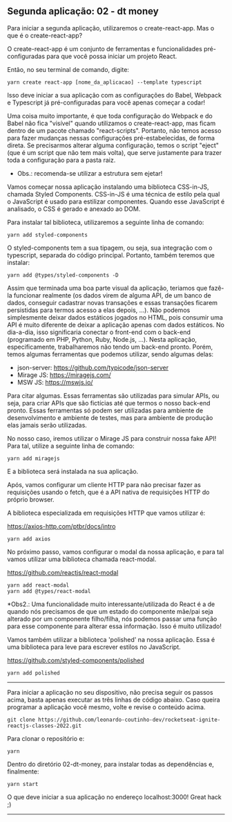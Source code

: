 ## Segunda aplicação: 02 - dt money

Para iniciar a segunda aplicação, utilizaremos o create-react-app. Mas o que é o create-react-app?

O create-react-app é um conjunto de ferramentas e funcionalidades pré-configuradas para que você possa iniciar um projeto React.

Então, no seu terminal de comando, digite:

```
yarn create react-app [nome_da_aplicacao] --template typescript
```

Isso deve iniciar a sua aplicação com as configurações do Babel, Webpack e Typescript já pré-configuradas para você apenas começar a codar!

Uma coisa muito importante, é que toda configuração do Webpack e do Babel não fica "visível" quando utilizamos o create-react-app, mas ficam dentro de um pacote chamado "react-scripts". Portanto, não temos acesso para fazer mudanças nessas configurações pré-estabelecidas, de forma direta. Se precisarmos alterar alguma configuração, temos o script "eject" (que é um script que não tem mais volta), que serve justamente para trazer toda a configuração para a pasta raiz.

* Obs.: recomenda-se utilizar a estrutura sem ejetar!

Vamos começar nossa aplicação instalando uma biblioteca CSS-in-JS, chamada Styled Components. CSS-in-JS é uma técnica de estilo pela qual o JavaScript é usado para estilizar componentes. Quando esse JavaScript é analisado, o CSS é gerado e anexado ao DOM.

Para instalar tal biblioteca, utilizaremos a seguinte linha de comando:

```
yarn add styled-components
```

O styled-components tem a sua tipagem, ou seja, sua integração com o typescript, separada do código principal. Portanto, também teremos que instalar:

```
yarn add @types/styled-components -D
```

Assim que terminada uma boa parte visual da aplicação, teriamos que fazê-la funcionar realmente (os dados virem de alguma API, de um banco de dados, conseguir cadastrar novas transações e essas transações ficarem persistidas para termos acesso a elas depois, ...). Não podemos simplesmente deixar dados estáticos jogados no HTML, pois consumir uma API é muito diferente de deixar a aplicação apenas com dados estáticos. No dia-a-dia, isso significaria conectar o front-end com o back-end (programado em PHP, Python, Ruby, Node.js, ...). Nesta aplicação, especificamente, trabalharemos não tendo um back-end pronto. Porém, temos algumas ferramentas que podemos utilizar, sendo algumas delas:

- json-server: https://github.com/typicode/json-server
- Mirage JS: https://miragejs.com/
- MSW JS: https://mswjs.io/

Para citar algumas. Essas ferramentas são utilizadas para simular APIs, ou seja, para criar APIs que são fictícias até que termos o nosso back-end pronto. Essas ferramentas só podem ser utilizadas para ambiente de desenvolvimento e ambiente de testes, mas para ambiente de produção elas jamais serão utilizadas.

No nosso caso, iremos utilizar o Mirage JS para construir nossa fake API! Para tal, utilize a seguinte linha de comando:

```
yarn add miragejs
```

E a biblioteca será instalada na sua aplicação.

Após, vamos configurar um cliente HTTP para não precisar fazer as requisições usando o fetch, que é a API nativa de requisições HTTP do próprio browser.

A biblioteca especializada em requisições HTTP que vamos utilizar é:

https://axios-http.com/ptbr/docs/intro

```
yarn add axios
```

No próximo passo, vamos configurar o modal da nossa aplicação, e para tal vamos utilizar uma biblioteca chamada react-modal.

https://github.com/reactjs/react-modal

```
yarn add react-modal
yarn add @types/react-modal
```

*Obs2.: Uma funcionalidade muito interessante/utilizada do React é a de quando nós precisamos de que um estado do componente mãe/pai seja alterado por um componente filho/filha, nós podemos passar uma função para esse componente para alterar essa informação. Isso é muito utilizado!

Vamos também utilizar a biblioteca 'polished' na nossa aplicação. Essa é uma biblioteca para leve para escrever estilos no JavaScript.

https://github.com/styled-components/polished

```
yarn add polished
```

-----------------------

Para iniciar a aplicação no seu dispositivo, não precisa seguir os passos acima, basta apenas executar as três linhas de código abaixo. Caso queira programar a aplicação você mesmo, volte e revise o conteúdo acima.

```
git clone https://github.com/leonardo-coutinho-dev/rocketseat-ignite-reactjs-classes-2022.git
```

Para clonar o repositório e:

```
yarn
```

Dentro do diretório 02-dt-money, para instalar todas as dependências e, finalmente:

```
yarn start
```

O que deve iniciar a sua aplicação no endereço localhost:3000! Great hack ;)

-----------------------